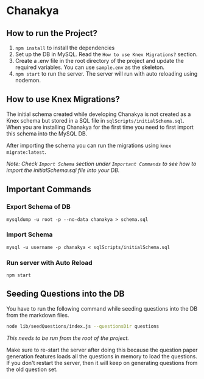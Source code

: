 # Chanakya

## How to run the Project?

1. `npm install` to install the dependencies
2. Set up the DB in MySQL. Read the `How to use Knex Migrations?` section.
3. Create a .env file in the root directory of the project and update the required variables. You can use `sample.env` as the skeleton.
4. `npm start` to run the server. The server will run with auto reloading using nodemon.

## How to use Knex Migrations?

The initial schema created while developing Chanakya is not created as a Knex schema but stored in a SQL file in `sqlScripts/initialSchema.sql`. When you are installing Chanakya for the first time you need to first import this schema into the MySQL DB.

After importing the schema you can run the migrations using `knex migrate:latest`.

*Note: Check `Import Schema` section under `Important Commands` to see how to import the initialSchema.sql file into your DB.*

## Important Commands

### Export Schema of DB
`mysqldump -u root -p --no-data chanakya > schema.sql`

### Import Schema
`mysql -u username -p chanakya < sqlScripts/initialSchema.sql`

### Run server with Auto Reload
`npm start`

## Seeding Questions into the DB

You have to run the following command while seeding questions into the DB from the markdown files.

```sh
node lib/seedQuestions/index.js --questionsDir questions
```

*This needs to be run from the root of the project.*

Make sure to re-start the server after doing this because the question paper generation features loads all the questions in memory to load the questions. If you don't restart the server, then it will keep on generating questions from the old question set.
